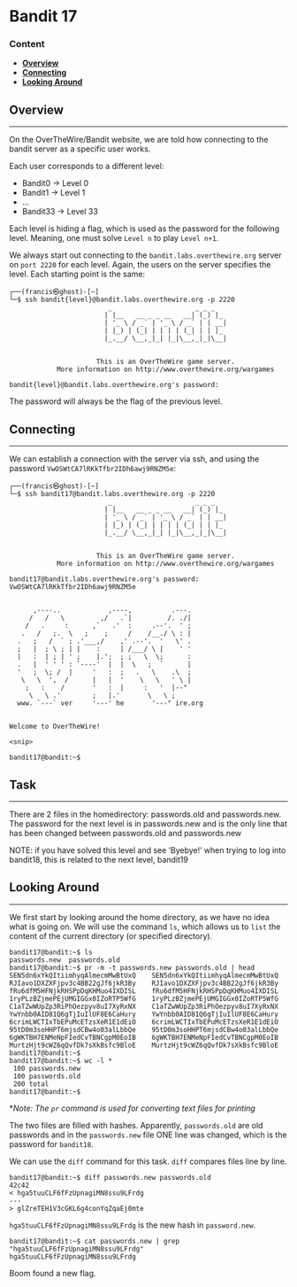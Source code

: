 # Bandit 17

### Content
- **[Overview](#Overview)**
- **[Connecting](#Connecting)**
- **[Looking Around](#Looking-Around)**


## Overview

-----------------
On the OverTheWire/Bandit website, we are told how connecting to the bandit server as a specific user works.

Each user corresponds to a different level:
- Bandit0 -> Level 0
- Bandit1 -> Level 1
- ...
- Bandit33 -> Level 33

Each level is hiding a flag, which is used as the password for the following level. Meaning, one must solve `Level n` to play `Level n+1`.

We always start out connecting to the `bandit.labs.overthewire.org` server on `port 2220` for each level.
Again, the users on the server specifies the level. Each starting point is the same:

``` commandline
┌──(francis㉿ghost)-[~]
└─$ ssh bandit{level}@bandit.labs.overthewire.org -p 2220
                         _                     _ _ _   
                        | |__   __ _ _ __   __| (_) |_ 
                        | '_ \ / _` | '_ \ / _` | | __|
                        | |_) | (_| | | | | (_| | | |_ 
                        |_.__/ \__,_|_| |_|\__,_|_|\__|
                                                       

                      This is an OverTheWire game server. 
            More information on http://www.overthewire.org/wargames

bandit{level}@bandit.labs.overthewire.org's password: 
```

The password will always be the flag of the previous level.


## Connecting

--------------

We can establish a connection with the server via ssh, and using the password `VwOSWtCA7lRKkTfbr2IDh6awj9RNZM5e`:

``` commandline
┌──(francis㉿ghost)-[~]
└─$ ssh bandit17@bandit.labs.overthewire.org -p 2220
                         _                     _ _ _   
                        | |__   __ _ _ __   __| (_) |_ 
                        | '_ \ / _` | '_ \ / _` | | __|
                        | |_) | (_| | | | | (_| | | |_ 
                        |_.__/ \__,_|_| |_|\__,_|_|\__|
                                                       

                      This is an OverTheWire game server. 
            More information on http://www.overthewire.org/wargames

bandit17@bandit.labs.overthewire.org's password: VwOSWtCA7lRKkTfbr2IDh6awj9RNZM5e


      ,----..            ,----,          .---.
     /   /   \         ,/   .`|         /. ./|
    /   .     :      ,`   .'  :     .--'.  ' ;
   .   /   ;.  \   ;    ;     /    /__./ \ : |
  .   ;   /  ` ; .'___,/    ,' .--'.  '   \' .
  ;   |  ; \ ; | |    :     | /___/ \ |    ' '
  |   :  | ; | ' ;    |.';  ; ;   \  \;      :
  .   |  ' ' ' : `----'  |  |  \   ;  `      |
  '   ;  \; /  |     '   :  ;   .   \    .\  ;
   \   \  ',  /      |   |  '    \   \   ' \ |
    ;   :    /       '   :  |     :   '  |--"
     \   \ .'        ;   |.'       \   \ ;
  www. `---` ver     '---' he       '---" ire.org


Welcome to OverTheWire!

<snip>

bandit17@bandit:~$ 
```

## Task

--------------

There are 2 files in the homedirectory: passwords.old and passwords.new.
The password for the next level is in passwords.new and is the only line that has been changed between passwords.old 
and passwords.new

NOTE: if you have solved this level and see ‘Byebye!’ when trying to log into bandit18, this is related to the next level, 
bandit19

## Looking Around

--------------
We first start by looking around the home directory, as we have no idea what is going on. We will use the command `ls`,
which allows us to `list` the content of the current directory (or specified directory).

``` text
bandit17@bandit:~$ ls
passwords.new  passwords.old
bandit17@bandit:~$ pr -m -t passwords.new passwords.old | head
SEN5dn6xYkQItiimhyqAlmecmMwBtUxQ    SEN5dn6xYkQItiimhyqAlmecmMwBtUxQ
RJIavo1DXZXFjpv3c4BB22gJf6jkR3By    RJIavo1DXZXFjpv3c4BB22gJf6jkR3By
fRu6dfM5HFNjkRHSPpDqKHMuo4IXDISL    fRu6dfM5HFNjkRHSPpDqKHMuo4IXDISL
1ryPLzBZjmePEjUMGIGGx0IZoRTP5WfG    1ryPLzBZjmePEjUMGIGGx0IZoRTP5WfG
C1aTZwWUpZp3RiPhOezpyv8uI7XyRxNX    C1aTZwWUpZp3RiPhOezpyv8uI7XyRxNX
YwYnbb0AID81Q6gTjIuIlUF8E6CaHury    YwYnbb0AID81Q6gTjIuIlUF8E6CaHury
6crimLWCTIxTbEPuMcETzsXeR1E1dEiO    6crimLWCTIxTbEPuMcETzsXeR1E1dEiO
95tD0m3soHHPT6mjsdCBw4o03alLbbQe    95tD0m3soHHPT6mjsdCBw4o03alLbbQe
6gWKTBH7ENMeNpFIedCvTBNCgpM0EoIB    6gWKTBH7ENMeNpFIedCvTBNCgpM0EoIB
MurtzHjt9cWZ6qQvfDk7sXkBsfc9BloE    MurtzHjt9cWZ6qQvfDk7sXkBsfc9BloE
bandit17@bandit:~$ 
bandit17@bandit:~$ wc -l *
 100 passwords.new
 100 passwords.old
 200 total
bandit17@bandit:~$ 
```

**Note: The `pr` command is used for converting text files for printing*

The two files are filled with hashes. Apparently, `passwords.old` are old passwords and in the `passwords.new` file ONE
line was changed, which is the password for `bandit18`.

We can use the `diff` command for this task. `diff` compares files line by line.

``` text
bandit17@bandit:~$ diff passwords.new passwords.old 
42c42
< hga5tuuCLF6fFzUpnagiMN8ssu9LFrdg
---
> glZreTEH1V3cGKL6g4conYqZqaEj0mte
```

`hga5tuuCLF6fFzUpnagiMN8ssu9LFrdg` is the new hash in `password.new`.

``` text
bandit17@bandit:~$ cat passwords.new | grep "hga5tuuCLF6fFzUpnagiMN8ssu9LFrdg"
hga5tuuCLF6fFzUpnagiMN8ssu9LFrdg
```

Boom found a new flag.


